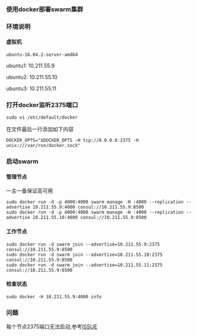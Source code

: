 ### 使用docker部署swarm集群

### 环境说明

#### 虚拟机

    ubuntu-16.04.2-server-amd64
   
ubuntu1: 10.211.55.9

ubuntu2: 10.211.55.10

ubuntu3: 10.211.55.11

### 打开docker监听2375端口

    sudo vi /etc/default/docker
    
在文件最后一行添加如下内容

    DOCKER_OPTS="$DOCKER_OPTS -H tcp://0.0.0.0:2375 -H unix:///var/run/docker.sock"
    
### 启动swarm


#### 管理节点
一主一备保证高可用

    sudo docker run -d -p 4000:4000 swarm manage -H :4000 --replication --advertise 10.211.55.9:4000 consul://10.211.55.9:8500
    sudo docker run -d -p 4000:4000 swarm manage -H :4000 --replication --advertise 10.211.55.10:4000 consul://10.211.55.9:8500
    
#### 工作节点

    sudo docker run -d swarm join --advertise=10.211.55.9:2375 consul://10.211.55.9:8500
    sudo docker run -d swarm join --advertise=10.211.55.10:2375 consul://10.211.55.9:8500
    sudo docker run -d swarm join --advertise=10.211.55.11:2375 consul://10.211.55.9:8500
    
#### 检查状态

    sudo docker -H 10.211.55.9:4000 info
    
### 问题

每个节点2375端口无法启动,参考[ISSUE](https://github.com/docker/swarm/issues/2704)